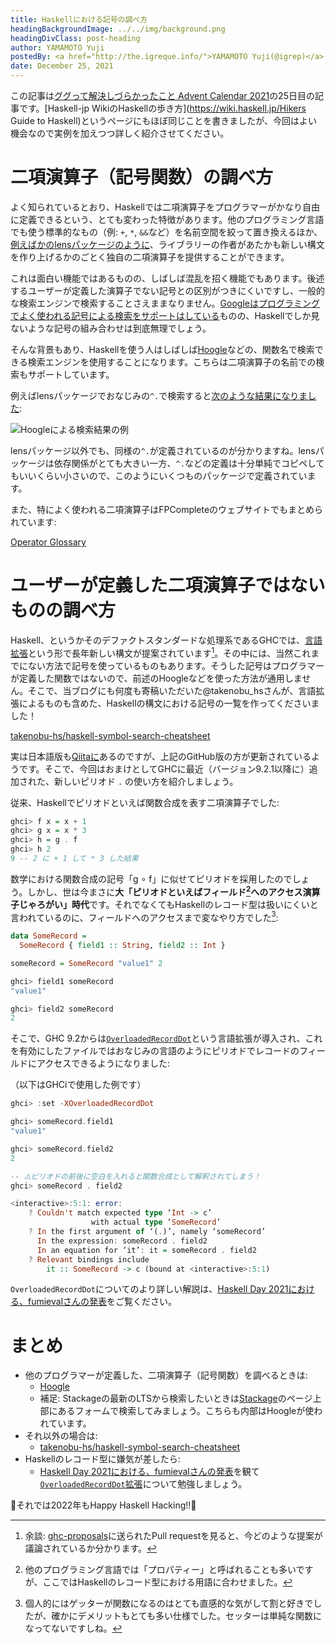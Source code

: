 ```yaml
---
title: Haskellにおける記号の調べ方
headingBackgroundImage: ../../img/background.png
headingDivClass: post-heading
author: YAMAMOTO Yuji
postedBy: <a href="http://the.igreque.info/">YAMAMOTO Yuji(@igrep)</a>
date: December 25, 2021
---
```


この記事は[ググって解決しづらかったこと Advent Calendar 2021](https://qiita.com/advent-calendar/2021/gseach)の25日目の記事です。[Haskell-jp WikiのHaskellの歩き方](https://wiki.haskell.jp/Hikers Guide to Haskell)というページにもほぼ同じことを書きましたが、今回はよい機会なので実例を加えつつ詳しく紹介させてください。

# 二項演算子（記号関数）の調べ方

よく知られているとおり、Haskellでは二項演算子をプログラマーがかなり自由に定義できるという、とても変わった特徴があります。他のプログラミング言語でも使う標準的なもの（例: `+`, `*`, `&&`など）を名前空間を絞って置き換えるほか、[例えばかのlensパッケージのように](https://hackage.haskell.org/package/lens-5.1/docs/Control-Lens-Operators.html)、ライブラリーの作者があたかも新しい構文を作り上げるかのごとく独自の二項演算子を提供することができます。

これは面白い機能ではあるものの、しばしば混乱を招く機能でもあります。後述するユーザーが定義した演算子でない記号との区別がつきにくいですし、一般的な検索エンジンで検索することさえままなりません。[Googleはプログラミングでよく使われる記号による検索をサポートはしている](https://blog.fkoji.com/2017/03052055.html)ものの、Haskellでしか見ないような記号の組み合わせは到底無理でしょう。

そんな背景もあり、Haskellを使う人はしばしば[Hoogle](https://hoogle.haskell.org/)などの、関数名で検索できる検索エンジンを使用することになります。こちらは二項演算子の名前での検索もサポートしています。

例えばlensパッケージでおなじみの`^.`で検索すると[次のような結果になりました](https://hoogle.haskell.org/?hoogle=%5E.):

![Hoogleによる検索結果の例](/img/2021/symbols-in-ghc/hoogle.png)

lensパッケージ以外でも、同様の`^.`が定義されているのが分かりますね。lensパッケージは依存関係がとても大きい一方、`^.`などの定義は十分単純でコピペしてもいいくらい小さいので、このようにいくつものパッケージで定義されています。

また、特によく使われる二項演算子はFPCompleteのウェブサイトでもまとめられています:

[Operator Glossary](https://www.fpcomplete.com/haskell/tutorial/operators/)

# ユーザーが定義した二項演算子ではないものの調べ方

Haskell、というかそのデファクトスタンダードな処理系であるGHCでは、[言語拡張](https://haskell.jp/blog/posts/2018/about-ghc-exts-1.html)という形で長年新しい構文が提案されています[^ghc-proposals]。その中には、当然これまでにない方法で記号を使っているものもあります。そうした記号はプログラマーが定義した関数ではないので、前述のHoogleなどを使った方法が通用しません。そこで、当ブログにも何度も寄稿いただいた\@takenobu\_hsさんが、言語拡張によるものも含めた、Haskellの構文における記号の一覧を作ってくださいました！

[takenobu-hs/haskell-symbol-search-cheatsheet](https://github.com/takenobu-hs/haskell-symbol-search-cheatsheet)

[^ghc-proposals]: 余談: [ghc-proposals](https://github.com/ghc-proposals/ghc-proposals)に送られたPull requestを見ると、今どのような提案が議論されているか分かります。

実は日本語版も[Qiitaに](https://qiita.com/takenobu-hs/items/b95f0a4409c59440d4a9)あるのですが、上記のGitHub版の方が更新されているようです。そこで、今回はおまけとしてGHCに最近（バージョン9.2.1以降に）追加された、新しいピリオド `.` の使い方を紹介しましょう。

従来、Haskellでピリオドといえば関数合成を表す二項演算子でした:

```haskell
ghci> f x = x + 1
ghci> g x = x * 3
ghci> h = g . f
ghci> h 2
9 -- 2 に + 1 して * 3 した結果
```

数学における関数合成の記号「g ∘ f」に似せてピリオドを採用したのでしょう。しかし、世は今まさに**大「ピリオドといえばフィールド[^field]へのアクセス演算子じゃろがい」時代**です。それでなくてもHaskellのレコード型は扱いにくいと言われているのに、フィールドへのアクセスまで変なやり方でした[^prefer]:

```haskell
data SomeRecord =
  SomeRecord { field1 :: String, field2 :: Int }

someRecord = SomeRecord "value1" 2

ghci> field1 someRecord
"value1"

ghci> field2 someRecord
2
```

[^field]: 他のプログラミング言語では「プロパティー」と呼ばれることも多いですが、ここではHaskellのレコード型における用語に合わせました。

[^prefer]: 個人的にはゲッターが関数になるのはとても直感的な気がして割と好きでしたが、確かにデメリットもとても多い仕様でした。セッターは単純な関数になってないですしね。

そこで、GHC 9.2からは[`OverloadedRecordDot`](https://downloads.haskell.org/ghc/9.2.1/docs/html/users_guide/exts/overloaded_record_dot.html#overloaded-record-dot)という言語拡張が導入され、これを有効にしたファイルではおなじみの言語のようにピリオドでレコードのフィールドにアクセスできるようになりました:

（以下はGHCiで使用した例です）

```haskell
ghci> :set -XOverloadedRecordDot

ghci> someRecord.field1
"value1"

ghci> someRecord.field2
2

-- ⚠️ピリオドの前後に空白を入れると関数合成として解釈されてしまう！
ghci> someRecord . field2

<interactive>:5:1: error:
    ? Couldn't match expected type ‘Int -> c’
                  with actual type ‘SomeRecord’
    ? In the first argument of ‘(.)’, namely ‘someRecord’
      In the expression: someRecord . field2
      In an equation for ‘it’: it = someRecord . field2
    ? Relevant bindings include
        it :: SomeRecord -> c (bound at <interactive>:5:1)
```

`OverloadedRecordDot`についてのより詳しい解説は、[Haskell Day 2021における、fumievalさんの発表](https://youtu.be/haZl-q6mfyk?t=2581)をご覧ください。

# まとめ

- 他のプログラマーが定義した、二項演算子（記号関数）を調べるときは:
    - [Hoogle](https://hoogle.haskell.org/)
    - 補足: Stackageの最新のLTSから検索したいときは[Stackage](https://www.stackage.org/)のページ上部にあるフォームで検索してみましょう。こちらも内部はHoogleが使われています。
- それ以外の場合は:
    - [takenobu-hs/haskell-symbol-search-cheatsheet](https://github.com/takenobu-hs/haskell-symbol-search-cheatsheet)
- Haskellのレコード型に嫌気が差したら:
    - [Haskell Day 2021における、fumievalさんの発表](https://youtu.be/haZl-q6mfyk?t=2581)を観て[`OverloadedRecordDot`拡張](https://downloads.haskell.org/ghc/9.2.1/docs/html/users_guide/exts/overloaded_record_dot.html#overloaded-record-dot)について勉強しましょう。

🎁それでは2022年もHappy Haskell Hacking!!🎅
